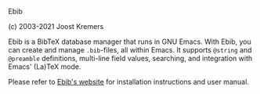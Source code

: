 Ebib

(c) 2003-2021 Joost Kremers

Ebib is a BibTeX database manager that runs in GNU Emacs. With Ebib, you
can create and manage `.bib`-files, all within Emacs. It supports `@string` and
`@preamble` definitions, multi-line field values, searching, and integration
with Emacs' (La)TeX mode.

Please refer to [Ebib's website](http://joostkremers.github.io/ebib) for installation instructions and user manual.
